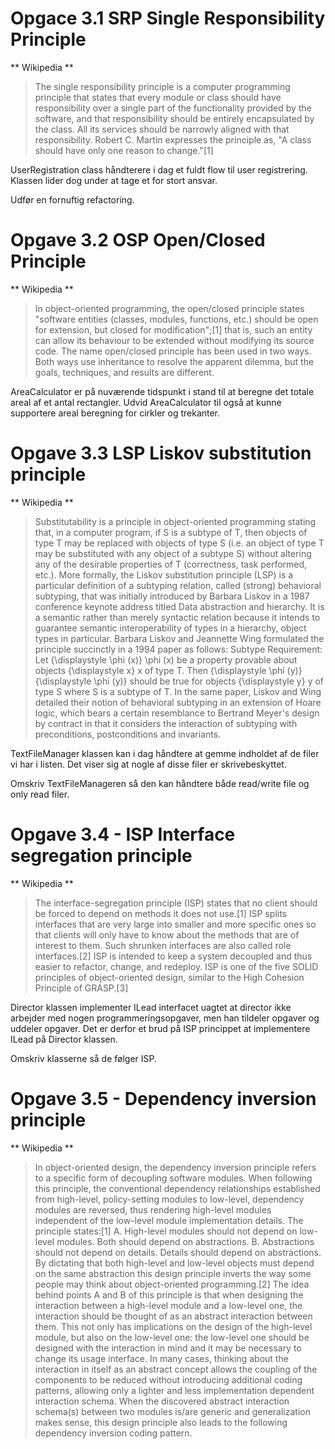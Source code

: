 ﻿# Opgace 3.1 SRP Single Responsibility Principle

** Wikipedia **
> The single responsibility principle is a computer programming principle that states that every module or 
> class should have responsibility over a single part of the functionality provided by the software, 
> and that responsibility should be entirely encapsulated by the class. All its services should be 
> narrowly aligned with that responsibility. Robert C. Martin expresses the principle as, 
> "A class should have only one reason to change."[1]


UserRegistration class håndterere i dag et fuldt flow til user registrering. 
Klassen lider dog under at tage et for stort ansvar.

Udfør en fornuftig refactoring.



# Opgave 3.2 OSP Open/Closed Principle

** Wikipedia **
> In object-oriented programming, the open/closed principle states "software entities (classes, modules, functions, etc.) 
> should be open for extension, but closed for modification";[1] that is, such an entity can allow its behaviour to be 
> extended without modifying its source code.
> The name open/closed principle has been used in two ways. Both ways use inheritance to resolve the apparent 
> dilemma, but the goals, techniques, and results are different.


AreaCalculator er på nuværende tidspunkt i stand til at beregne det totale areal af et antal rectangler.
Udvid AreaCalculator til også at kunne supportere areal beregning for cirkler og trekanter.


# Opgave 3.3 LSP Liskov substitution principle

** Wikipedia **
> Substitutability is a principle in object-oriented programming stating that, in a computer program, if S is a subtype 
> of T, then objects of type T may be replaced with objects of type S (i.e. an object of type T may be substituted with 
> any object of a subtype S) without altering any of the desirable properties of T (correctness, task performed, etc.). 
> More formally, the Liskov substitution principle (LSP) is a particular definition of a subtyping relation, called (strong) 
> behavioral subtyping, that was initially introduced by Barbara Liskov in a 1987 conference keynote address titled 
> Data abstraction and hierarchy. It is a semantic rather than merely syntactic relation because it intends to guarantee 
> semantic interoperability of types in a hierarchy, object types in particular. Barbara Liskov and Jeannette Wing formulated 
> the principle succinctly in a 1994 paper as follows:
> Subtype Requirement: Let {\displaystyle \phi (x)} \phi (x) be a property provable about objects {\displaystyle x} x of 
> type T. Then {\displaystyle \phi (y)} {\displaystyle \phi (y)} should be true for objects {\displaystyle y} y of type S 
> where S is a subtype of T.
> In the same paper, Liskov and Wing detailed their notion of behavioral subtyping in an extension of Hoare logic, which
> bears a certain resemblance to Bertrand Meyer's design by contract in that it considers the interaction of subtyping 
> with preconditions, postconditions and invariants.

TextFileManager klassen kan i dag håndtere at gemme indholdet af de filer vi har i listen.
Det viser sig at nogle af disse filer er skrivebeskyttet. 

Omskriv TextFileManageren så den kan håndtere både read/write file og only read filer.





# Opgave 3.4 - ISP Interface segregation principle

** Wikipedia **
> The interface-segregation principle (ISP) states that no client should be forced to depend on methods it does not use.[1] 
> ISP splits interfaces that are very large into smaller and more specific ones so that clients will only have to know about 
> the methods that are of interest to them. Such shrunken interfaces are also called role interfaces.[2] ISP is intended to 
> keep a system decoupled and thus easier to refactor, change, and redeploy. ISP is one of the five SOLID principles of 
> object-oriented design, similar to the High Cohesion Principle of GRASP.[3]


Director klassen implementer ILead interfacet uagtet at director ikke arbejder med nogen programmeringsopgaver, men han 
tildeler opgaver og uddeler opgaver. Det er derfor et brud på ISP princippet at implementere ILead på Director klassen.

Omskriv klasserne så de følger ISP.



# Opgave 3.5 - Dependency inversion principle

** Wikipedia **
> In object-oriented design, the dependency inversion principle refers to a specific form of decoupling software modules. 
> When following this principle, the conventional dependency relationships established from high-level, policy-setting modules 
> to low-level, dependency modules are reversed, thus rendering high-level modules independent of the low-level module 
> implementation details. The principle states:[1]
> A. High-level modules should not depend on low-level modules. Both should depend on abstractions.
> B. Abstractions should not depend on details. Details should depend on abstractions.
> By dictating that both high-level and low-level objects must depend on the same abstraction this design principle 
> inverts the way some people may think about object-oriented programming.[2]
> The idea behind points A and B of this principle is that when designing the interaction between a high-level module 
> and a low-level one, the interaction should be thought of as an abstract interaction between them. This not only has 
> implications on the design of the high-level module, but also on the low-level one: the low-level one should be designed 
> with the interaction in mind and it may be necessary to change its usage interface.
> In many cases, thinking about the interaction in itself as an abstract concept allows the coupling of the components to be 
> reduced without introducing additional coding patterns, allowing only a lighter and less implementation dependent interaction schema.
> When the discovered abstract interaction schema(s) between two modules is/are generic and generalization makes sense, this 
> design principle also leads to the following dependency inversion coding pattern.

